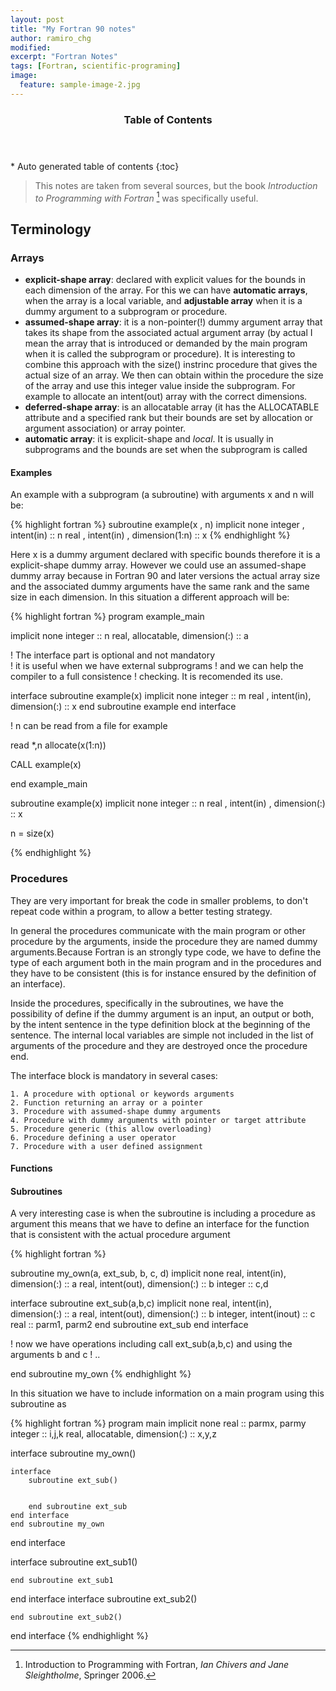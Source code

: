 ```yaml
---
layout: post
title: "My Fortran 90 notes"
author: ramiro_chg
modified:
excerpt: "Fortran Notes"
tags: [Fortran, scientific-programing]
image:
  feature: sample-image-2.jpg
---
```


<section id="table-of-contents" class="toc">
  <header>
    <h3>Table of Contents</h3>
  </header>
<div id="drawer" markdown="1">
*  Auto generated table of contents
{:toc}
</div>
</section><!-- /#table-of-contents -->

> This notes are taken from several sources, but the book *Introduction to Programming with Fortran* [^1] was specifically useful.

[^1]: Introduction to Programming with Fortran, *Ian Chivers and Jane Sleightholme*, Springer 2006.


## Terminology

### Arrays

- **explicit-shape array**: declared with explicit values for the bounds in each dimension of the array. For this we can have **automatic arrays**, when the array is a local variable, and **adjustable array** when it is a dummy argument to a subprogram or procedure.
- **assumed-shape array**: it is a non-pointer(!) dummy argument array that takes its shape from the associated actual argument array (by actual I mean the array that is introduced or demanded by the main program when it is called the subprogram or procedure). It is interesting to combine this approach with the size() instrinc procedure that gives the actual size of an array. We then can obtain within the procedure the size of the array and use this integer value inside the subprogram. For example to allocate an intent(out) array with the correct dimensions.
- **deferred-shape array**: is an allocatable array (it has the ALLOCATABLE attribute and a specified rank but their bounds are set by allocation or argument association) or array pointer.
- **automatic array**: it is explicit-shape and *local*. It is usually in subprograms and the bounds are set when the subprogram is called

#### Examples

An example with a subprogram (a subroutine) with arguments x and n will be:

{% highlight fortran %}
subroutine example(x , n)
implicit none
integer     , intent(in)                     :: n
real        , intent(in)    , dimension(1:n) :: x
{% endhighlight %}

Here x is a dummy argument declared with specific bounds therefore it is a explicit-shape dummy array. However we could use an assumed-shape dummy array because in Fortran 90 and later versions the actual array size and the associated dummy arguments have the same rank and the same size in each dimension. In this situation a different approach will be:

{% highlight fortran %}
  program example_main

  implicit none
  integer                         :: n
  real, allocatable, dimension(:) :: a

  ! The interface part is optional and not mandatory  
  ! it is useful when we have external subprograms
  ! and we can help the compiler to a full consistence
  ! checking. It is recomended its use.

  interface
     subroutine example(x)
        implicit none
        integer                           :: m
        real   , intent(in), dimension(:) :: x
    end subroutine example
  end interface

  ! n can be read from a file for example

  read *,n
  allocate(x(1:n))

  CALL example(x)

  end example_main


  subroutine example(x)
  implicit none
  integer                                    :: n
  real        , intent(in)    , dimension(:) :: x

  n = size(x)

  {% endhighlight %}

### Procedures

They are very important for break the code in smaller problems, to don't repeat code within a program, to allow a better testing strategy.

In general the procedures communicate with the main program or other procedure by the arguments, inside the procedure they are named dummy arguments.Because Fortran is an strongly type code, we have to define the type of each argument both in the main program and in the procedures and they have to be consistent (this is for instance ensured by the definition of an interface). 

Inside the procedures, specifically in the subroutines, we have the possibility of define if the dummy argument is an input, an output or both, by the intent sentence in the type definition block at the beginning of the sentence. The internal local variables are simple not included in the list of arguments of the procedure and they are destroyed once the procedure end.

The interface block is mandatory in several cases: 

    1. A procedure with optional or keywords arguments
    2. Function returning an array or a pointer
    3. Procedure with assumed-shape dummy arguments
    4. Procedure with dummy arguments with pointer or target attribute
    5. Procedure generic (this allow overloading)
    6. Procedure defining a user operator
    7. Procedure with a user defined assignment

#### Functions

#### Subroutines

A very interesting case is when the subroutine is including a procedure as argument
this means that we have to define an interface for the function that is consistent
with the actual procedure argument

{% highlight fortran %}

subroutine my_own(a, ext_sub, b, c, d)
implicit none
real, intent(in),  dimension(:) :: a
real, intent(out), dimension(:) :: b
integer                         :: c,d

interface 
    subroutine ext_sub(a,b,c)
    implicit none
    real, intent(in),  dimension(:) :: a
    real, intent(out), dimension(:) :: b
    integer, intent(inout)          :: c
    real                            :: parm1, parm2
    end subroutine ext_sub
end interface

! now we have operations including call ext_sub(a,b,c) and using the arguments b and c 
! ..

end subroutine my_own
{% endhighlight %}


In this situation we have to include information on a main program using this
subroutine as

{% highlight fortran %}
program main
implicit none
real     :: parmx, parmy
integer  :: i,j,k
real, allocatable, dimension(:)  :: x,y,z

interface
    subroutine my_own()

    interface
        subroutine ext_sub()


        end subroutine ext_sub
    end interface
    end subroutine my_own
end interface

interface
    subroutine ext_sub1()

    end subroutine ext_sub1
end interface
interface
    subroutine ext_sub2()

    end subroutine ext_sub2()
end interface
{% endhighlight %}

